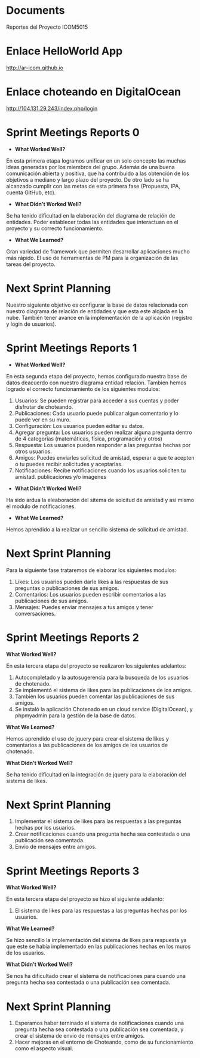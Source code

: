 # Documents
Reportes del Proyecto ICOM5015

# Enlace HelloWorld App
http://ar-icom.github.io

# Enlace choteando en DigitalOcean
http://104.131.29.243/index.php/login

# Sprint Meetings Reports 0
- **What Worked Well?**

En esta primera etapa logramos unificar en un solo concepto las muchas ideas generadas por
los miembros del grupo. Además de una buena comunicación abierta y positiva, que ha contribuido
a las obtención de los objetivos a mediano y largo plazo del proyecto. De otro lado se ha
alcanzado cumplir con las metas de esta primera fase (Propuesta, IPA, cuenta GitHub, etc).

- **What Didn’t Worked Well?**

Se ha tenido dificultad en la elaboración del diagrama de relación de entidades. Poder establecer
todas las entidades que interactuan en el proyecto y su correcto funcionamiento.

- **What We Learned?**

Gran variedad de framework que permiten desarrollar aplicaciones mucho más rápido. El uso de herramientas
de PM para la organización de las tareas del proyecto. 

# Next Sprint Planning
Nuestro siguiente objetivo es configurar la base de datos relacionada con nuestro diagrama de relación
de entidades y que esta este alojada en la nube. También tener avance en la implementación de la
aplicación (registro y login de usuarios).

# Sprint Meetings Reports 1

- **What Worked Well?**

En esta segunda etapa del proyecto, hemos configurado nuestra base de datos deacuerdo con nuestro diagrama
entidad relación. Tambien hemos logrado el correcto funcionamiento de los siguientes modulos:

1. Usuarios: Se pueden registrar para acceder a sus cuentas y poder disfrutar de choteando.
2. Publicaciones: Cada usuario puede publicar algun comentario y lo puede ver en su muro.
3. Configuración: Los usuarios pueden editar su datos.
4. Agregar pregunta: Los usuarios pueden realizar alguna pregunta dentro de 4 categorias (matemáticas, física, programación y otros)
4. Respuesta: Los usuarios pueden responder a las preguntas hechas por otros usuarios.
5. Amigos: Puedes enviarles solicitud de amistad, esperar a que te acepten o tu puedes recibir solicitudes y aceptarlas.
6. Notificaciones: Recibe notificaciones cuando los usuarios soliciten tu amistad. publicaciones y/o imagenes

- **What Didn’t Worked Well?**

Ha sido ardua la eleaboración del sitema de solcitud de amistad y asi mismo el modulo de notificaciones.


- **What We Learned?**

Hemos aprendido a la realizar un sencillo sistema de solicitud de amistad. 
 

# Next Sprint Planning

Para la siguiente fase trataremos de elaborar los siguientes modulos:

1. Likes: Los usuarios pueden darle likes a las respuestas de sus preguntas o publicaciones de sus amigos.
2. Comentarios: Los usuarios pueden escribir comentarios a las publicaciones de sus amigos.
3. Mensajes: Puedes enviar mensajes a tus amigos y tener conversaciones.

# Sprint Meetings Reports 2

**What Worked Well?**

En esta tercera etapa del proyecto se realizaron los siguientes adelantos:

1. Autocompletado y la autosugerencia para la busqueda de los usuarios de chotenado.
2. Se implementó el sistema de likes para las publicaciones de los amigos.
3. También los usuarios pueden comentar las publicaciones de sus amigos.
4. Se instaló la aplicación Chotenado en un cloud service (DigitalOcean), y phpmyadmin para la gestión de la base de datos.

**What We Learned?**

Hemos aprendido el uso de jquery para crear el sistema de likes y comentarios a las publicaciones de los amigos
de los usuarios de chotenado.
 
**What Didn’t Worked Well?**

Se ha tenido dificultad en la integración de jquery para la elaboración del sistema de likes.

# Next Sprint Planning
1. Implementar el sistema de likes para las respuestas a las preguntas hechas por los usuarios.
2. Crear notificaciones cuando una pregunta hecha sea contestada o una publicación sea comentada.
3. Envio de mensajes entre amigos.


# Sprint Meetings Reports 3

**What Worked Well?**

En esta tercera etapa del proyecto se hizo el siguiente adelanto:

1. El sistema de likes para las respuestas a las preguntas hechas por los usuarios.

**What We Learned?**

Se hizo sencillo la implementación del sistema de likes para respuesta ya que este se había
implementado en las publicaciones hechas en los muros de los usuarios.

**What Didn’t Worked Well?**

Se nos ha dificultado crear el sistema de notificaciones para cuando una pregunta hecha sea contestada o una publicación sea comentada.


# Next Sprint Planning

1. Esperamos haber terninado el sistema de notificaciones cuando una pregunta hecha sea contestada o una publicación sea comentada, y crear el sistema de envio de mensajes entre amigos.
2. Hacer mejoras en el entorno de Choteando, como de su funcionamiento como el aspecto visual.
 




